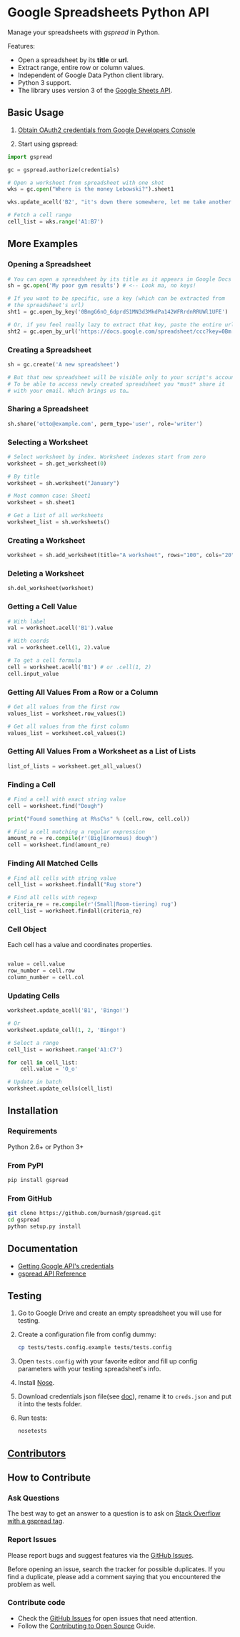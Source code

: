 # Google Spreadsheets Python API

Manage your spreadsheets with _gspread_ in Python.

Features:

* Open a spreadsheet by its **title** or **url**.
* Extract range, entire row or column values.
* Independent of Google Data Python client library.
* Python 3 support.
* The library uses version 3 of the [Google Sheets API](https://developers.google.com/sheets/api/v3/).

## Basic Usage

1. [Obtain OAuth2 credentials from Google Developers Console](http://gspread.readthedocs.org/en/latest/oauth2.html)

2. Start using gspread:

```python
import gspread

gc = gspread.authorize(credentials)

# Open a worksheet from spreadsheet with one shot
wks = gc.open("Where is the money Lebowski?").sheet1

wks.update_acell('B2', "it's down there somewhere, let me take another look.")

# Fetch a cell range
cell_list = wks.range('A1:B7')
```

## More Examples

### Opening a Spreadsheet

```python
# You can open a spreadsheet by its title as it appears in Google Docs
sh = gc.open('My poor gym results') # <-- Look ma, no keys!

# If you want to be specific, use a key (which can be extracted from
# the spreadsheet's url)
sht1 = gc.open_by_key('0BmgG6nO_6dprdS1MN3d3MkdPa142WFRrdnRRUWl1UFE')

# Or, if you feel really lazy to extract that key, paste the entire url
sht2 = gc.open_by_url('https://docs.google.com/spreadsheet/ccc?key=0Bm...FE&hl')
```

### Creating a Spreadsheet

```python
sh = gc.create('A new spreadsheet')

# But that new spreadsheet will be visible only to your script's account.
# To be able to access newly created spreadsheet you *must* share it
# with your email. Which brings us to…
```

### Sharing a Spreadsheet

```python
sh.share('otto@example.com', perm_type='user', role='writer')
```

### Selecting a Worksheet

```python
# Select worksheet by index. Worksheet indexes start from zero
worksheet = sh.get_worksheet(0)

# By title
worksheet = sh.worksheet("January")

# Most common case: Sheet1
worksheet = sh.sheet1

# Get a list of all worksheets
worksheet_list = sh.worksheets()
```

### Creating a Worksheet

```python
worksheet = sh.add_worksheet(title="A worksheet", rows="100", cols="20")
```

### Deleting a Worksheet

```python
sh.del_worksheet(worksheet)
```

### Getting a Cell Value

```python
# With label
val = worksheet.acell('B1').value

# With coords
val = worksheet.cell(1, 2).value

# To get a cell formula
cell = worksheet.acell('B1') # or .cell(1, 2)
cell.input_value
```

### Getting All Values From a Row or a Column

```python
# Get all values from the first row
values_list = worksheet.row_values(1)

# Get all values from the first column
values_list = worksheet.col_values(1)
```

### Getting All Values From a Worksheet as a List of Lists

```python
list_of_lists = worksheet.get_all_values()
```

### Finding a Cell

```python
# Find a cell with exact string value
cell = worksheet.find("Dough")

print("Found something at R%sC%s" % (cell.row, cell.col))

# Find a cell matching a regular expression
amount_re = re.compile(r'(Big|Enormous) dough')
cell = worksheet.find(amount_re)
```

### Finding All Matched Cells

```python
# Find all cells with string value
cell_list = worksheet.findall("Rug store")

# Find all cells with regexp
criteria_re = re.compile(r'(Small|Room-tiering) rug')
cell_list = worksheet.findall(criteria_re)
```

### Cell Object

Each cell has a value and coordinates properties.

```python

value = cell.value
row_number = cell.row
column_number = cell.col
```

### Updating Cells

```python
worksheet.update_acell('B1', 'Bingo!')

# Or
worksheet.update_cell(1, 2, 'Bingo!')

# Select a range
cell_list = worksheet.range('A1:C7')

for cell in cell_list:
    cell.value = 'O_o'

# Update in batch
worksheet.update_cells(cell_list)
```

## Installation

### Requirements

Python 2.6+ or Python 3+

### From PyPI

```sh
pip install gspread
```

### From GitHub

```sh
git clone https://github.com/burnash/gspread.git
cd gspread
python setup.py install
```

## Documentation
* [Getting Google API's credentials](http://gspread.readthedocs.io/en/latest/oauth2.html)
* [gspread API Reference](http://gspread.readthedocs.org/)

## Testing

1. Go to Google Drive and create an empty spreadsheet you will use for testing.
2. Create a configuration file from config dummy:

    ```sh
    cp tests/tests.config.example tests/tests.config
    ```

3. Open `tests.config` with your favorite editor and fill up config parameters with your testing spreadsheet's info.
4. Install [Nose](http://nose.readthedocs.org).
5. Download credentials json file(see [doc](http://gspread.readthedocs.io/en/latest/oauth2.html#using-signed-credentials)),
rename it to `creds.json` and put it into the tests folder.
6. Run tests:

    ```sh
    nosetests
    ```

## [Contributors](https://github.com/burnash/gspread/graphs/contributors)

## How to Contribute

### Ask Questions

The best way to get an answer to a question is to ask on [Stack Overflow with a gspread tag](http://stackoverflow.com/questions/tagged/gspread?sort=votes&pageSize=50).

### Report Issues

Please report bugs and suggest features via the [GitHub Issues](https://github.com/burnash/gspread/issues).

Before opening an issue, search the tracker for possible duplicates. If you find a duplicate, please add a comment saying that you encountered the problem as well.

### Contribute code

* Check the [GitHub Issues](https://github.com/burnash/gspread/issues) for open issues that need attention.
* Follow the [Contributing to Open Source](https://guides.github.com/activities/contributing-to-open-source/) Guide.
